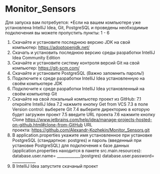 # Monitor_Sensors

Для запуска вам потребуется:
*Если на вашем компьютере уже установлена IntelliJ Idea, Git, PostgreSQL и проведены необходимые подключения вы можете пропустить пункты: 1 - 6
1. Скачайте и установите последнюю версию JDK на свой компьютер: https://adoptopenjdk.net/
2. Скачать и установить последнюю версию среды разработки IntelliJ Idea Community Edition
3. Скачайте и установите систему контроля версий Git на свой компьютер: https://git-scm.com/
4. Скачайте и установите PostgreSQL (Важно запомнить пароль!)
5. Подключите к среде разработки IntelliJ Idea установленную на своём компьютере JDK
6. Подключите к среде разработки IntelliJ Idea установленный на своём компьютер Git
7. Скачайте на свой локальный компьютер проект из GitHub: 
  7.1 откройте IntelliJ Idea 
  7.2 нажмите кнопку Get from VCS 
  7.3 в поле Version control: выберете Git 
  7.4 выберите директорию в которую будет загружен проект 
  7.5 введите URL проекта 
  7.6 нажмите кнопку Clone
https://www.jetbrains.com/help/idea/manage-projects-hosted-on-github.html#clone-from-GitHub
URL проекта: https://github.com/Alexandr-Kozhekin/Monitor_Sensors.git
8. В application.properties укажите имя установленное при установке PostgreSQL (стандартное: postgres) и пароль (введенный при установке PostgreSQL) для подключения к базе данных (application.properties находится в пакете src.main.resources):
database.user.name= ____________(postgres) database.user.password= ____________
9. В IntelliJ Idea запустите скачаный проект

